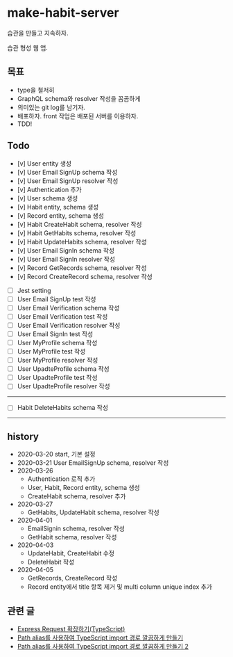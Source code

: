 # make-habit-server

습관을 만들고 지속하자.

습관 형성 웹 앱.

## 목표

- type을 철저히
- GraphQL schema와 resolver 작성을 꼼곰하게
- 의미있는 git log를 남기자.
- 배포하자. front 작업은 배포된 서버를 이용하자.
- TDD!

## Todo

- [v] User entity 생성
- [v] User Email SignUp schema 작성
- [v] User Email SignUp resolver 작성
- [v] Authentication 추가
- [v] User schema 생성
- [v] Habit entity, schema 생성
- [v] Record entity, schema 생성
- [v] Habit CreateHabit schema, resolver 작성
- [v] Habit GetHabits schema, resolver 작성
- [v] Habit UpdateHabits schema, resolver 작성
- [v] User Email SignIn schema 작성
- [v] User Email SignIn resolver 작성
- [v] Record GetRecords schema, resolver 작성
- [v] Record CreateRecord schema, resolver 작성

- [ ] Jest setting
- [ ] User Email SignUp test 작성
- [ ] User Email Verification schema 작성
- [ ] User Email Verification test 작성
- [ ] User Email Verification resolver 작성
- [ ] User Email SignIn test 작성
- [ ] User MyProfile schema 작성
- [ ] User MyProfile test 작성
- [ ] User MyProfile resolver 작성
- [ ] User UpadteProfile schema 작성
- [ ] User UpadteProfile test 작성
- [ ] User UpadteProfile resolver 작성

---

- [ ] Habit DeleteHabits schema 작성

---

## history

- 2020-03-20 start, 기본 설정
- 2020-03-21 User EmailSignUp schema, resolver 작성
- 2020-03-26
  - Authentication 로직 추가
  - User, Habit, Record entity, schema 생성
  - CreateHabit schema, resolver 추가
- 2020-03-27
  - GetHabits, UpdateHabit schema, resolver 작성
- 2020-04-01
  - EmailSignin schema, resolver 작성
  - GetHabit schema, resolver 작성
- 2020-04-03
  - UpdateHabit, CreateHabit 수정
  - DeleteHabit 작성
- 2020-04-05
  - GetRecords, CreateRecord 작성
  - Record entity에서 title 항목 제거 및 multi column unique index 추가

## 관련 글

- [Express Request 확장하기(TypeScript)](https://blog.doitreviews.com/development/2020-03-26-extend-express-request-type-in-typescript/)
- [Path alias를 사용하여 TypeScript import 경로 깔끔하게 만들기](https://blog.doitreviews.com/development/2020-03-04-using-path-alias-in-typescript/)
- [Path alias를 사용하여 TypeScript import 경로 깔끔하게 만들기 2](https://blog.doitreviews.com/development/2020-03-26-using-path-alias-in-typescript-2/)
